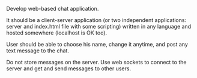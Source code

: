Develop web-based chat application.

It should be a client-server application (or two independent applications: server and index.html file with some scripting) 
written in any language and hosted somewhere (localhost is OK too).

User should be able to choose his name, change it anytime, and post any text message to the chat.

Do not store messages on the server.
Use web sockets to connect to the server and get and send messages to other users.